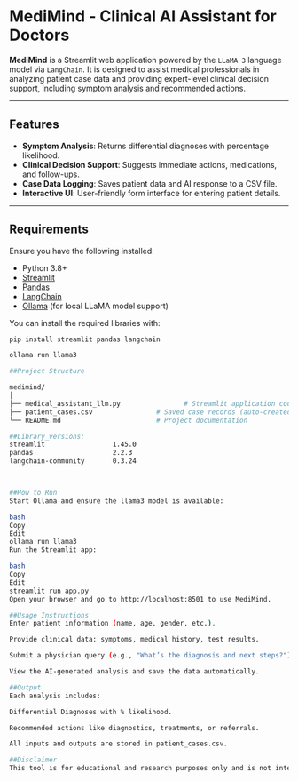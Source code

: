 # MediMind - Clinical AI Assistant for Doctors

**MediMind** is a Streamlit web application powered by the `LLaMA 3` language model via `LangChain`. It is designed to assist medical professionals in analyzing patient case data and providing expert-level clinical decision support, including symptom analysis and recommended actions.

---

## Features

- **Symptom Analysis**: Returns differential diagnoses with percentage likelihood.
- **Clinical Decision Support**: Suggests immediate actions, medications, and follow-ups.
- **Case Data Logging**: Saves patient data and AI response to a CSV file.
- **Interactive UI**: User-friendly form interface for entering patient details.

---

## Requirements

Ensure you have the following installed:

- Python 3.8+
- [Streamlit](https://streamlit.io/)
- [Pandas](https://pandas.pydata.org/)
- [LangChain](https://python.langchain.com/)
- [Ollama](https://ollama.com/) (for local LLaMA model support)

You can install the required libraries with:

```bash
pip install streamlit pandas langchain

ollama run llama3

##Project Structure

medimind/
│
├── medical_assistant_llm.py                # Streamlit application code
├── patient_cases.csv     		     # Saved case records (auto-created)
└── README.md             		     # Project documentation

##Library_versions:
streamlit                 1.45.0
pandas                    2.2.3
langchain-community       0.3.24



##How to Run
Start Ollama and ensure the llama3 model is available:

bash
Copy
Edit
ollama run llama3
Run the Streamlit app:

bash
Copy
Edit
streamlit run app.py
Open your browser and go to http://localhost:8501 to use MediMind.

##Usage Instructions
Enter patient information (name, age, gender, etc.).

Provide clinical data: symptoms, medical history, test results.

Submit a physician query (e.g., "What’s the diagnosis and next steps?").

View the AI-generated analysis and save the data automatically.

##Output
Each analysis includes:

Differential Diagnoses with % likelihood.

Recommended actions like diagnostics, treatments, or referrals.

All inputs and outputs are stored in patient_cases.csv.

##Disclaimer
This tool is for educational and research purposes only and is not intended to replace professional medical judgment. Always consult a licensed healthcare provider for clinical decisions.

